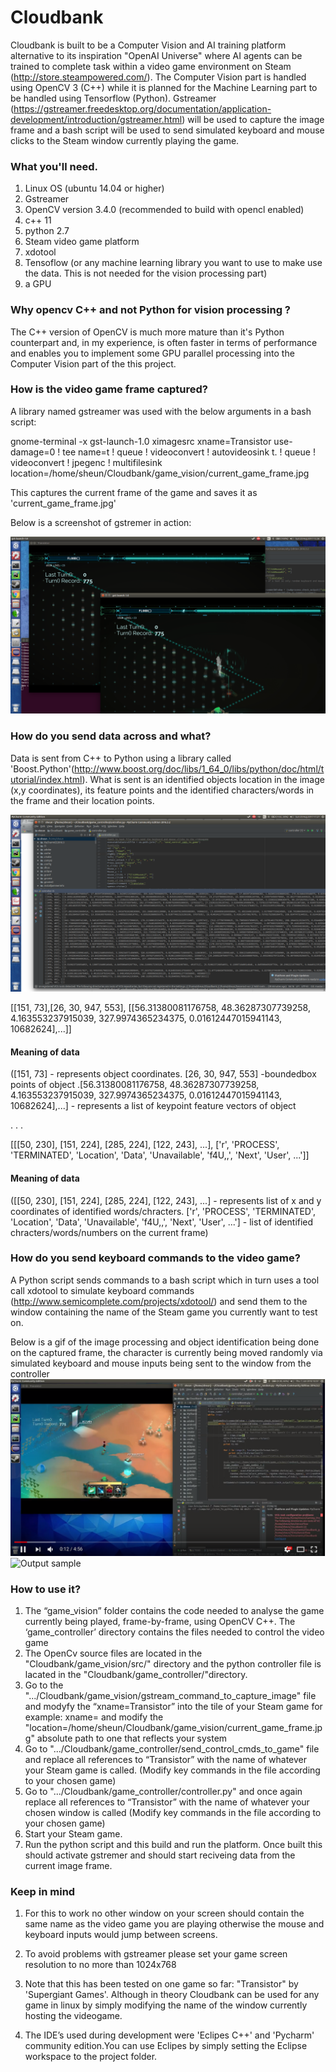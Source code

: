 # Cloudbank
Cloudbank is built to be a Computer Vision and AI training platform alternative to its inspiration "OpenAI Universe" where AI agents can be trained to complete task within a video game environment on Steam (http://store.steampowered.com/). The Computer Vision part is handled using OpenCV 3 (C++) while it is planned for the Machine Learning part to be handled using Tensorflow (Python). Gstreamer (https://gstreamer.freedesktop.org/documentation/application-development/introduction/gstreamer.html) will be used to capture the image frame and a bash script will be used to send simulated keyboard and mouse clicks to the Steam window currently playing the game.

### What you'll need.
1. Linux OS (ubuntu 14.04 or higher)
2. Gstreamer
3. OpenCV version 3.4.0 (recommended to build with opencl enabled)
4. c++ 11
5. python 2.7
6. Steam video game platform 
7. xdotool
8. Tensoflow (or any machine learning library you want to use to make use the data. This is not needed for the vision processing part)
9. a GPU 

### Why opencv C++ and not Python for vision processing ?
The C++ version of OpenCV is much more mature than it's Python counterpart and, in my experience, is often faster in terms of performance and enables you to implement some GPU parallel processing into the Computer Vision part of the this project.

### How is the video game frame captured?
A library named gstreamer was used with the below arguments in a bash script:

gnome-terminal -x gst-launch-1.0 ximagesrc xname=Transistor use-damage=0 ! tee name=t ! queue ! videoconvert ! autovideosink t. ! queue ! videoconvert ! jpegenc ! multifilesink location=/home/sheun/Cloudbank/game_vision/current_game_frame.jpg 

This captures the current frame of the game and saves it as 'current_game_frame.jpg' 

Below is a screenshot of gstremer in action:

![alt text](https://github.com/SHEUN1/Cloudbank/blob/master/README_IMAGES/Screenshot%20from%202017-08-20%2015:36:49.png)

### How do you send data across and what?
Data is sent from C++ to Python using a library called 'Boost.Python'(http://www.boost.org/doc/libs/1_64_0/libs/python/doc/html/tutorial/index.html). What is sent is an identified objects location in the image (x,y coordinates), its feature points and the identified characters/words in the frame and their location points.

![alt text](https://github.com/SHEUN1/Cloudbank/blob/master/README_IMAGES/Screenshot%20from%202017-08-20%2017:27:25.png)

[[151, 73],[26, 30, 947, 553], [[56.31380081176758, 48.36287307739258, 4.163553237915039, 327.9974365234375, 0.01612447015941143, 10682624],...]]

#### Meaning of data
([151, 73] - represents object coordinates. [26, 30, 947, 553] -boundedbox points of object .[56.31380081176758, 48.36287307739258, 4.163553237915039, 327.9974365234375, 0.01612447015941143, 10682624],...] - represents a list of keypoint feature vectors of object 

.
.
.

[[[50, 230], [151, 224], [285, 224], [122, 243], ...], ['r', 'PROCESS', 'TERMINATED', 'Location', 'Data', 'Unavailable', 'f4U,,', 'Next', 'User', ...']]
#### Meaning of data
([[50, 230], [151, 224], [285, 224], [122, 243], ...] - represents list of x and y coordinates of identified words/chracters. ['r', 'PROCESS', 'TERMINATED', 'Location', 'Data', 'Unavailable', 'f4U,,', 'Next', 'User', ...'] - list of identified chracters/words/numbers on the current frame)

### How do you send keyboard commands to the video game?
A Python script sends commands to a bash script which in turn uses a tool call xdotool to simulate keyboard commands  (http://www.semicomplete.com/projects/xdotool/) and send them to the window containing the name of the Steam game you currently want to test on. 


Below is a gif of the image processing and object identification being done on the captured frame, the character is currently being moved randomly via simulated keyboard and mouse inputs being sent to the window from the controller
[![IMAGE ALT TEXT HERE](https://github.com/SHEUN1/Cloudbank/blob/master/README_IMAGES/projectCloudbank.png)](https://www.youtube.com/watch?v=hRo3HSo-eYM "IMAGE ALT TEXT HERE")
 ![Output sample](https://github.com/SHEUN1/Cloudbank/blob/master/README_IMAGES/BoundedBox.gif)

### How to use it?
1. The “game_vision” folder contains the code needed to analyse the game currently being played, frame-by-frame, using OpenCV C++. The ‘game_controller’ directory contains the files needed to control the video game
2. The OpenCv source files are located in the "Cloudbank/game_vision/src/" directory and the python controller file is lacated in the "Cloudbank/game_controller/"directory. 
3. Go to the ".../Cloudbank/game_vision/gstream_command_to_capture_image" file and modyfy the “xname=Transistor” into the tile of your Steam game for example: xname=<name of window displaying the game> and modify the "location=/home/sheun/Cloudbank/game_vision/current_game_frame.jpg" absolute path to one that reflects your system
4. Go to ".../Cloudbank/game_controller/send_control_cmds_to_game" file and replace all references to “Transistor” with the name of whatever your Steam game is called. (Modify key commands in the file according to your chosen game)
5. Go to ".../Cloudbank/game_controller/controller.py" and once again replace all references to “Transistor” with the name of whatever your chosen window is called  (Modify key commands in the file according to your chosen game)
6. Start your Steam game. 
7. Run the python script and this build and run the platform. Once built this should activate gstremer and should start reciveing data from the current image frame. 

### Keep in mind 
1. For this to work no other window on your screen should contain the same name as the video game you are playing otherwise the mouse and keyboard inputs would jump between screens. 

2. To avoid problems with gstreamer please set your game screen resolution to no more than 1024x768

3. Note that this has been tested on one game so far: "Transistor" by 'Supergiant Games'. Although in theory Cloudbank can be used for any game in linux by simply modifying the name of the window currently hosting the videogame.

4. The IDE’s used during development were 'Eclipes C++' and 'Pycharm' community edition.You can use Eclipes by simply setting the Eclipse workspace to the project folder.
      

